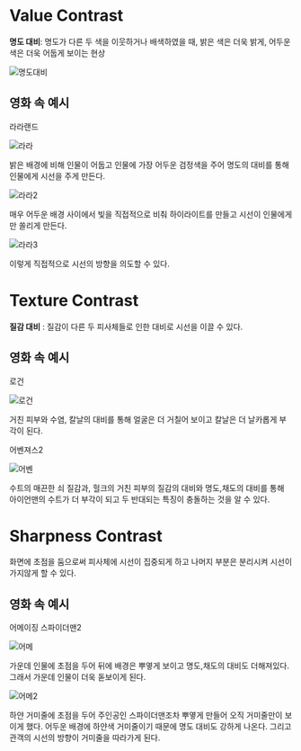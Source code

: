 # Value Contrast

__명도 대비__: 명도가 다른 두 색을 이웃하거나 배색하였을 때, 밝은 색은 더욱 밝게, 어두운 색은 더욱 어둡게 보이는 현상

![명도대비](https://thevirtualinstructor.com/blog/wp-content/uploads/2014/05/gray2-1024x576.png)

## 영화 속 예시

라라랜드

![라라](https://static.hubzum.zumst.com/hubzum/2018/05/17/14/933eb68c2d8d47d4beb6d3023543c197.jpg)

밝은 배경에 비해 인물이 어둡고 인물에 가장 어두운 검정색을 주어 명도의 대비를 통해 인물에게 시선을 주게 만든다.

![라라2](https://i.ytimg.com/vi/qiDrNYCDp6c/maxresdefault.jpg)

매우 어두운 배경 사이에서 빛을 직접적으로 비춰 하이라이트를 만들고 시선이 인물에게만 쏠리게 만든다.

![라라3](https://img.khan.co.kr/news/r/1100xX/2020/05/16/2020051201001264000096961.jpg)

이렇게 직접적으로 시선의 방향을 의도할 수 있다.

# Texture Contrast

__질감 대비__ : 질감이 다른 두 피사체들로 인한 대비로 시선을 이끌 수 있다.

## 영화 속 예시

로건

![로건](https://geekvibesnation.com/wp-content/uploads/2020/03/logan-2017-1200-1200-675-675-crop-000000.jpg)

거친 피부와 수염, 칼날의 대비를 통해 얼굴은 더 거칠어 보이고 칼날은 더 날카롭게 부각이 된다.

어벤져스2

![어벤](https://c4.wallpaperflare.com/wallpaper/379/660/25/hulk-avengers-age-of-ultron-iron-man-hulkbuster-wallpaper-preview.jpg)

수트의 매끈한 쇠 질감과, 헐크의 거친 피부의 질감의 대비와 명도,채도의 대비를 통해 아이언맨의 수트가 더 부각이 되고 두 반대되는 특징이 충돌하는 것을 알 수 있다.

# Sharpness Contrast

화면에 초점을 둠으로써 피사체에 시선이 집중되게 하고 나머지 부분은 분리시켜 시선이 가지않게 할 수 있다.

## 영화 속 예시

어메이징 스파이더맨2

![어메](https://lh3.googleusercontent.com/proxy/IE7hx2ecQZ5tLxU39WWoUoOc4YE4_CpcgiYpFg0IEUSAPwUQeZ0mPrqwF7GBMhoquwmNUufeUmIJlCsxBcUmZArr0Aq-OGdw1N8YLk3v1MTARftN2f_0HJPRLKlo.)

가운데 인물에 초점을 두어 뒤에 배경은 뿌옇게 보이고 명도,채도의 대비도 더해져있다. 그래서 가운데 인물이 더욱 돋보이게 된다.

![어메2](https://3.bp.blogspot.com/-cyDcfUrIX78/V6wF_J0YUCI/AAAAAAADxG8/tKUsJM2h5UcqNsUxjrsP_hls7ayB0slpwCLcB/s1600/3.gif)

하얀 거미줄에 초점을 두어 주인공인 스파이더맨조차 뿌옇게 만들어 오직 거미줄만이 보이게 했다. 어두운 배경에 하얀색 거미줄이기 때문에 명도 대비도 강하게 나온다.
그리고 관객의 시선의 방향이 거미줄을 따라가게 된다.
